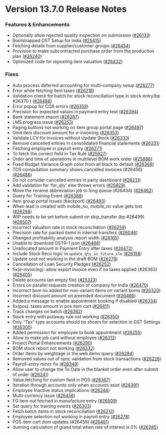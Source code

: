 # Version 13.7.0 Release Notes

### Features & Enhancements
- Optionally allow rejected quality inspection on submission ([#26133](https://github.com/netmanthan/Shoper/pull/26133))
- Bootstrapped GST Setup for India ([#25415](https://github.com/netmanthan/Shoper/pull/25415))
- Fetching details from supplier/customer groups ([#26454](https://github.com/netmanthan/Shoper/pull/26454))
- Provision to make subcontracted purchase order from the production plan ([#26240](https://github.com/netmanthan/Shoper/pull/26240))
- Optimized code for reposting item valuation ([#26432](https://github.com/netmanthan/Shoper/pull/26432))

### Fixes
- Auto process deferred accounting for multi-company setup ([#26277](https://github.com/netmanthan/Shoper/pull/26277))
- Error while fetching item taxes ([#26218](https://github.com/netmanthan/Shoper/pull/26218))
- Validation check for batch for stock reconciliation type in stock entry(bp #26370 ) ([#26488](https://github.com/netmanthan/Shoper/pull/26488))
- Error popup for COA errors ([#26358](https://github.com/netmanthan/Shoper/pull/26358))
- Precision for expected values in payment entry test ([#26394](https://github.com/netmanthan/Shoper/pull/26394))
- Bank statement import ([#26287](https://github.com/netmanthan/Shoper/pull/26287))
- LMS progress issue ([#26253](https://github.com/netmanthan/Shoper/pull/26253))
- Paging buttons not working on item group portal page ([#26497](https://github.com/netmanthan/Shoper/pull/26497))
- Omit item discount amount for e-invoicing ([#26353](https://github.com/netmanthan/Shoper/pull/26353))
- Validate LCV for Invoices without Update Stock ([#26333](https://github.com/netmanthan/Shoper/pull/26333))
- Remove cancelled entries in consolidated financial statements ([#26331](https://github.com/netmanthan/Shoper/pull/26331))
- Fetching employee in payroll entry ([#26271](https://github.com/netmanthan/Shoper/pull/26271))
- To fetch the correct field in Tax Rule ([#25927](https://github.com/netmanthan/Shoper/pull/25927))
- Order and time of operations in multilevel BOM work order ([#25886](https://github.com/netmanthan/Shoper/pull/25886))
- Fixed Budget Variance Graph color from all black to default ([#26368](https://github.com/netmanthan/Shoper/pull/26368))
- TDS computation summary shows cancelled invoices (#26456) ([#26486](https://github.com/netmanthan/Shoper/pull/26486))
- Do not consider cancelled entries in party dashboard ([#26231](https://github.com/netmanthan/Shoper/pull/26231))
- Add validation for 'for_qty' else throws errors ([#25829](https://github.com/netmanthan/Shoper/pull/25829))
- Move the rename abbreviation job to long queue (#26434) ([#26462](https://github.com/netmanthan/Shoper/pull/26462))
- Query for Training Event ([#26388](https://github.com/netmanthan/Shoper/pull/26388))
- Item group portal issues (backport) ([#26493](https://github.com/netmanthan/Shoper/pull/26493))
- When lead is created with mobile_no, mobile_no value gets lost ([#26298](https://github.com/netmanthan/Shoper/pull/26298))
- WIP needs to be set before submit on skip_transfer (bp #26499) ([#26507](https://github.com/netmanthan/Shoper/pull/26507))
- Incorrect valuation rate in stock reconciliation ([#26259](https://github.com/netmanthan/Shoper/pull/26259))
- Precision rate for packed items in internal transfers ([#26046](https://github.com/netmanthan/Shoper/pull/26046))
- Changed profitability analysis report width ([#26165](https://github.com/netmanthan/Shoper/pull/26165))
- Unable to download GSTR-1 json ([#26468](https://github.com/netmanthan/Shoper/pull/26468))
- Unallocated amount in Payment Entry after taxes ([#26472](https://github.com/netmanthan/Shoper/pull/26472))
- Include Stock Reco logic in `update_qty_in_future_sle` ([#26158](https://github.com/netmanthan/Shoper/pull/26158))
- Update cost not working in the draft BOM ([#26279](https://github.com/netmanthan/Shoper/pull/26279))
- Cancellation of Loan Security Pledges ([#26252](https://github.com/netmanthan/Shoper/pull/26252))
- fix(e-invoicing): allow export invoice even if no taxes applied (#26363) ([#26405](https://github.com/netmanthan/Shoper/pull/26405))
- Delete accounts (an empty file) ([#25323](https://github.com/netmanthan/Shoper/pull/25323))
- Errors on parallel requests creation of company for India  ([#26470](https://github.com/netmanthan/Shoper/pull/26470))
- Incorrect bom no added for non-variant items on variant boms ([#26320](https://github.com/netmanthan/Shoper/pull/26320))
- Incorrect discount amount on amended document ([#26466](https://github.com/netmanthan/Shoper/pull/26466))
- Added a message to enable appointment booking if disabled ([#26334](https://github.com/netmanthan/Shoper/pull/26334))
- fix(pos): taxes amount in pos item cart ([#26411](https://github.com/netmanthan/Shoper/pull/26411))
- Track changes on batch ([#26382](https://github.com/netmanthan/Shoper/pull/26382))
- Stock entry with putaway rule not working ([#26350](https://github.com/netmanthan/Shoper/pull/26350))
- Only "Tax" type accounts should be shown for selection in GST Settings ([#26300](https://github.com/netmanthan/Shoper/pull/26300))
- Added permission for employee to book appointment ([#26255](https://github.com/netmanthan/Shoper/pull/26255))
- Allow to make job card without employee ([#26312](https://github.com/netmanthan/Shoper/pull/26312))
- Project Portal Enhancements ([#26290](https://github.com/netmanthan/Shoper/pull/26290))
- BOM stock report not working ([#26332](https://github.com/netmanthan/Shoper/pull/26332))
- Order Items by weightage in the web items query ([#26284](https://github.com/netmanthan/Shoper/pull/26284))
- Removed values out of sync validation from stock transactions ([#26226](https://github.com/netmanthan/Shoper/pull/26226))
- Payroll-entry minor fix ([#26349](https://github.com/netmanthan/Shoper/pull/26349))
- Allow user to change the To Date in the blanket order even after submit of order ([#26241](https://github.com/netmanthan/Shoper/pull/26241))
- Value fetching for custom field in POS ([#26367](https://github.com/netmanthan/Shoper/pull/26367))
- Iteration through accounts only when accounts exist ([#26391](https://github.com/netmanthan/Shoper/pull/26391))
- Employee Inactive status implications ([#26244](https://github.com/netmanthan/Shoper/pull/26244))
- Multi-currency issue ([#26458](https://github.com/netmanthan/Shoper/pull/26458))
- FG item not fetched in manufacture entry ([#26509](https://github.com/netmanthan/Shoper/pull/26509))
- Set query for training events ([#26303](https://github.com/netmanthan/Shoper/pull/26303))
- Fetch batch items in stock reconciliation ([#26213](https://github.com/netmanthan/Shoper/pull/26213))
- Employee selection not working in payroll entry ([#26278](https://github.com/netmanthan/Shoper/pull/26278))
- POS item cart dom updates (#26459) ([#26461](https://github.com/netmanthan/Shoper/pull/26461))
- dunning calculation of grand total when rate of interest is 0% ([#26285](https://github.com/netmanthan/Shoper/pull/26285))
